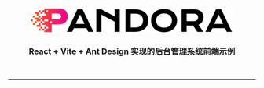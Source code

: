 <!--suppress HtmlDeprecatedAttribute -->
<div align="center">
  <img height="50" src="./src/assets/image/logo/logo.png"/>
</div>
<h3 align="center">React + Vite + Ant Design 实现的后台管理系统前端示例</h3>

<p align="center">
  <a>
    <img src="https://img.shields.io/badge/-React 18-blue?style=flat-square&logo=react&logoColor=white&link=mailto:ezops.cn@gmail.com" alt="">
  </a>
  <a>
    <img src="https://img.shields.io/badge/-Vite 5-green?style=flat-square&logo=vite&logoColor=white&link=mailto:ezops.cn@gmail.com" alt="">
  </a>
  <a>
    <img src="https://img.shields.io/badge/-Ant Design 5-ff4d4f?style=flat-square&logo=antdesign&logoColor=white" alt="">
  </a>
</p>

<hr>
